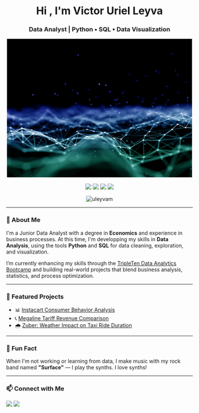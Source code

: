 <h1 align="center">Hi , I'm Victor Uriel Leyva</h1>
<h3 align="center">Data Analyst | Python • SQL • Data Visualization</h3>
<p align="center">
  <img src="https://github.com/uleyvam/uleyvam/blob/main/connecting-lines-dots-with-floating-particles.jpg?raw=true" width="500"/>
</p>
<p align="center">
  <img src="https://img.shields.io/badge/pandas-150458?style=for-the-badge&logo=pandas&logoColor=white" />
  <img src="https://img.shields.io/badge/numpy-013243?style=for-the-badge&logo=numpy&logoColor=white" />  
  <img src="https://img.shields.io/badge/seaborn-4B8BBE?style=for-the-badge&logo=python&logoColor=white" />
  <img src="https://img.shields.io/badge/MySQL-4479A1?style=for-the-badge&logo=mysql&logoColor=white" />
</p>

<p align="center">
  <img src="https://komarev.com/ghpvc/?username=uleyvam&label=Profile%20views&color=0e75b6&style=flat" alt="uleyvam" />
</p>

---

### 🧠 About Me

I'm a Junior Data Analyst with a degree in **Economics** and experience in business processes. At this time, I'm developping my skills in **Data Analysis**, using the tools **Python** and **SQL** for data cleaning, exploration, and visualization.

I’m currently enhancing my skills through the [TripleTen Data Analytics Bootcamp](https://tripleten.com/) and building real-world projects that blend business analysis, statistics, and process optimization.

---

### 📂 Featured Projects

- 📊 [Instacart Consumer Behavior Analysis](https://github.com/uleyvam/portfolio-data-analyst/blob/main/instacart-analysis.pdf)  
- 📞 [Megaline Tariff Revenue Comparison](https://github.com/uleyvam/portfolio-data-analyst/blob/main/megaline-revenue-study.pdf)  
- 🌧️ [Zuber: Weather Impact on Taxi Ride Duration](https://github.com/uleyvam/portfolio-data-analyst/blob/main/zuber-weather-impact.pdf)

---

### 🎵 Fun Fact  
When I'm not working or learning from data, I make music with my rock band named **"Surface"** — I play the synths. I love synths!  

---

### 📫 Connect with Me

<p>
  <a href="mailto:u.leyva.m@gmail.com"><img src="https://img.shields.io/badge/Email-D14836?style=flat-square&logo=gmail&logoColor=white"/></a>
  <a href="https://www.linkedin.com/in/victorurielleyva"><img src="https://img.shields.io/badge/LinkedIn-blue?style=flat-square&logo=linkedin&logoColor=white"/></a>
</p>


<!---
uleyvam/uleyvam is a ✨ special ✨ repository because its `README.md` (this file) appears on your GitHub profile.
You can click the Preview link to take a look at your changes.
--->

